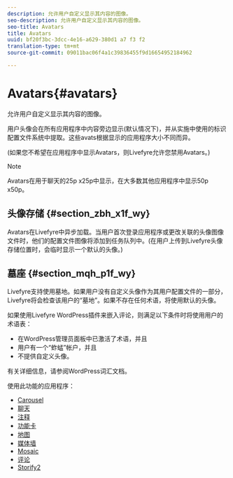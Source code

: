 ```yaml
---
description: 允许用户自定义显示其内容的图像。
seo-description: 允许用户自定义显示其内容的图像。
seo-title: Avatars
title: Avatars
uuid: bf20f3bc-3dcc-4e16-a629-380d1 a7 f3 f2
translation-type: tm+mt
source-git-commit: 09011bac06f4a1c39836455f9d16654952184962

---
```



# Avatars{#avatars}

允许用户自定义显示其内容的图像。

用户头像会在所有应用程序中内容旁边显示(默认情况下)，并从实施中使用的标识配置文件系统中提取。这些avats根据显示的应用程序大小不同而异。

(如果您不希望在应用程序中显示Avatars，则Livefyre允许您禁用Avatars。)

>[!NOTE]
>
>Avatars在用于聊天的25p x25p中显示，在大多数其他应用程序中显示50p x50p。

## 头像存储 {#section_zbh_x1f_wy}

Avatars在Livefyre中异步加载。当用户首次登录应用程序或更改关联的头像图像文件时，他们的配置文件图像将添加到任务队列中。(在用户上传到Livefyre头像存储位置时，会临时显示一个默认的头像。)

## 墓座 {#section_mqh_p1f_wy}

Livefyre支持使用墓地。如果用户没有自定义头像作为其用户配置文件的一部分，Livefyre将会检查该用户的“墓地”。如果不存在任何术语，将使用默认的头像。

如果使用Livefyre WordPress插件来嵌入评论，则满足以下条件时将使用用户的术语表：

* 在WordPress管理员面板中已激活了术语，并且
* 用户有一个“蚱蜢”帐户，并且
* 不提供自定义头像。

有关详细信息，请参阅WordPress词汇文档。



使用此功能的应用程序：

* [Carousel](/help/using/c-about-apps/c-carousel-app/c-carousel-app.md#c_carousel_app)
* [聊天](/help/using/c-about-apps/c-chat-app/c-chat-app.md#c_chat_app)
* [注释](/help/using/c-about-apps/c-comments/c-comments.md)
* [功能卡](/help/using/c-about-apps/c-feature-card-app/c-feature-card-app.md#c_feature_card_app)
* [地图](/help/using/c-about-apps/c-map-app/c-map-app.md#c_map_app)
* [媒体墙](/help/using/c-about-apps/c-media-wall-app/c-media-wall-app.md#c_media_wall_app)
* [Mosaic](/help/using/c-about-apps/c-mosaic-app/c-mosaic-app.md#c_mosaic_app)
* [评论](/help/using/c-about-apps/c-reviews-app/c-reviews-app.md#c_reviews_app)
* [Storify2](/help/using/c-about-apps/c-storify2/c-storify2.md#c_storify2)

